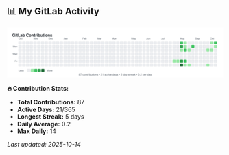 <!-- GITLAB-STATS:START -->
## 📊 My GitLab Activity

![GitLab Contributions](./gitlab-contributions.svg)

**🔥 Contribution Stats:**
- **Total Contributions:** 87
- **Active Days:** 21/365
- **Longest Streak:** 5 days
- **Daily Average:** 0.2
- **Max Daily:** 14

*Last updated: 2025-10-14*
<!-- GITLAB-STATS:END -->
